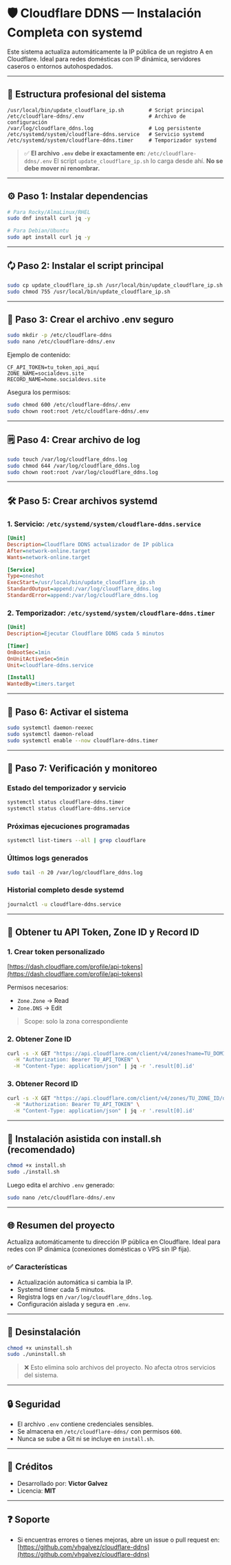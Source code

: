 # 🛡️ Cloudflare DDNS — Instalación Completa con systemd

Este sistema actualiza automáticamente la IP pública de un registro A en Cloudflare. Ideal para redes domésticas con IP dinámica, servidores caseros o entornos autohospedados.

---

## 📁 Estructura profesional del sistema

```
/usr/local/bin/update_cloudflare_ip.sh        # Script principal
/etc/cloudflare-ddns/.env                     # Archivo de configuración
/var/log/cloudflare_ddns.log                  # Log persistente
/etc/systemd/system/cloudflare-ddns.service   # Servicio systemd
/etc/systemd/system/cloudflare-ddns.timer     # Temporizador systemd
```

> ✅ **El archivo `.env` debe ir exactamente en:** `/etc/cloudflare-ddns/.env`
> El script `update_cloudflare_ip.sh` lo carga desde ahí.
> **No se debe mover ni renombrar.**

---

## ⚙️ Paso 1: Instalar dependencias

```bash
# Para Rocky/AlmaLinux/RHEL
sudo dnf install curl jq -y

# Para Debian/Ubuntu
sudo apt install curl jq -y
```

---

## 🗘️ Paso 2: Instalar el script principal

```bash
sudo cp update_cloudflare_ip.sh /usr/local/bin/update_cloudflare_ip.sh
sudo chmod 755 /usr/local/bin/update_cloudflare_ip.sh
```

---

## 🔐 Paso 3: Crear el archivo .env seguro

```bash
sudo mkdir -p /etc/cloudflare-ddns
sudo nano /etc/cloudflare-ddns/.env
```

Ejemplo de contenido:

```env
CF_API_TOKEN=tu_token_api_aquí
ZONE_NAME=socialdevs.site
RECORD_NAME=home.socialdevs.site
```

Asegura los permisos:

```bash
sudo chmod 600 /etc/cloudflare-ddns/.env
sudo chown root:root /etc/cloudflare-ddns/.env
```

---

## 🗒️ Paso 4: Crear archivo de log

```bash
sudo touch /var/log/cloudflare_ddns.log
sudo chmod 644 /var/log/cloudflare_ddns.log
sudo chown root:root /var/log/cloudflare_ddns.log
```

---

## 🛠️ Paso 5: Crear archivos systemd

### 1. Servicio: `/etc/systemd/system/cloudflare-ddns.service`

```ini
[Unit]
Description=Cloudflare DDNS actualizador de IP pública
After=network-online.target
Wants=network-online.target

[Service]
Type=oneshot
ExecStart=/usr/local/bin/update_cloudflare_ip.sh
StandardOutput=append:/var/log/cloudflare_ddns.log
StandardError=append:/var/log/cloudflare_ddns.log
```

### 2. Temporizador: `/etc/systemd/system/cloudflare-ddns.timer`

```ini
[Unit]
Description=Ejecutar Cloudflare DDNS cada 5 minutos

[Timer]
OnBootSec=1min
OnUnitActiveSec=5min
Unit=cloudflare-ddns.service

[Install]
WantedBy=timers.target
```

---

## 🚀 Paso 6: Activar el sistema

```bash
sudo systemctl daemon-reexec
sudo systemctl daemon-reload
sudo systemctl enable --now cloudflare-ddns.timer
```

---

## 🔎 Paso 7: Verificación y monitoreo

### Estado del temporizador y servicio

```bash
systemctl status cloudflare-ddns.timer
systemctl status cloudflare-ddns.service
```

### Próximas ejecuciones programadas

```bash
systemctl list-timers --all | grep cloudflare
```

### Últimos logs generados

```bash
sudo tail -n 20 /var/log/cloudflare_ddns.log
```

### Historial completo desde systemd

```bash
journalctl -u cloudflare-ddns.service
```

---

## 🔑 Obtener tu API Token, Zone ID y Record ID

### 1. Crear token personalizado

[https://dash.cloudflare.com/profile/api-tokens](https://dash.cloudflare.com/profile/api-tokens)

Permisos necesarios:

* `Zone.Zone` → Read
* `Zone.DNS` → Edit

> Scope: solo la zona correspondiente

### 2. Obtener Zone ID

```bash
curl -s -X GET "https://api.cloudflare.com/client/v4/zones?name=TU_DOMINIO" \
  -H "Authorization: Bearer TU_API_TOKEN" \
  -H "Content-Type: application/json" | jq -r '.result[0].id'
```

### 3. Obtener Record ID

```bash
curl -s -X GET "https://api.cloudflare.com/client/v4/zones/TU_ZONE_ID/dns_records?name=SUBDOMINIO.TU_DOMINIO" \
  -H "Authorization: Bearer TU_API_TOKEN" \
  -H "Content-Type: application/json" | jq -r '.result[0].id'
```

---

## 🔄 Instalación asistida con install.sh (recomendado)

```bash
chmod +x install.sh
sudo ./install.sh
```

Luego edita el archivo `.env` generado:

```bash
sudo nano /etc/cloudflare-ddns/.env
```

---

## 🌐 Resumen del proyecto

Actualiza automáticamente tu dirección IP pública en Cloudflare. Ideal para redes con IP dinámica (conexiones domésticas o VPS sin IP fija).

### ✅ Características

* Actualización automática si cambia la IP.
* Systemd timer cada 5 minutos.
* Registra logs en `/var/log/cloudflare_ddns.log`.
* Configuración aislada y segura en `.env`.

---

## 📄 Desinstalación

```bash
chmod +x uninstall.sh
sudo ./uninstall.sh
```

> ❌ Esto elimina solo archivos del proyecto. No afecta otros servicios del sistema.

---

## 🔒 Seguridad

* El archivo `.env` contiene credenciales sensibles.
* Se almacena en `/etc/cloudflare-ddns/` con permisos `600`.
* Nunca se sube a Git ni se incluye en `install.sh`.

---

## 🧠 Créditos

* Desarrollado por: **Victor Galvez**
* Licencia: **MIT**

---

## ❓ Soporte

* Si encuentras errores o tienes mejoras, abre un issue o pull request en:
  [https://github.com/vhgalvez/cloudflare-ddns](https://github.com/vhgalvez/cloudflare-ddns)
